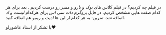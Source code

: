 در فیلم چه کردیم؟
در فیلم کلاس های *بوک* و *بارو* و *ممبر* رو درست کردیم .
بعد برای هر کدام صفت هایی مشخص کردیم.
در فایل *پروگرم دات سی اس* برای هرکدام *لیست* و *اد* اصافه شد.
تمرین:
به هر کدام از این ها *ادیت* و *ریمو* هم اضافه کنید.


با تشکر از استاد عاشورلو❤️
